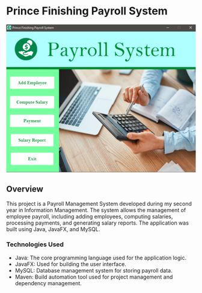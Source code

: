 # Prince Finishing Payroll System

![Payroll System](./payroll-system/src/main/java/jehan/images/ss.png)

## Overview

This project is a Payroll Management System developed during my second year in Information Management. The system allows the management of employee payroll, including adding employees, computing salaries, processing payments, and generating salary reports. The application was built using Java, JavaFX, and MySQL.

### Technologies Used

- Java: The core programming language used for the application logic.
- JavaFX: Used for building the user interface.
- MySQL: Database management system for storing payroll data.
- Maven: Build automation tool used for project management and dependency management.